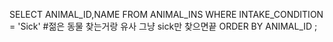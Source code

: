 SELECT ANIMAL_ID,NAME FROM ANIMAL_INS 
WHERE INTAKE_CONDITION = 'Sick' #젊은 동물 찾는거랑 유사 그냥 sick만 찾으면끝 
ORDER BY ANIMAL_ID ;